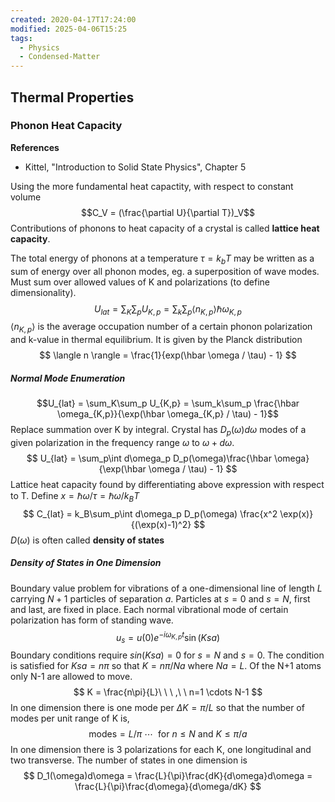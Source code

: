 ```yaml
---
created: 2020-04-17T17:24:00
modified: 2025-04-06T15:25
tags:
  - Physics
  - Condensed-Matter
---
```


## Thermal Properties

### Phonon Heat Capacity

__References__
- Kittel, "Introduction to Solid State Physics", Chapter 5

Using the more fundamental heat capactity, with respect to constant volume
$$C_V = (\frac{\partial U}{\partial T})_V$$
Contributions of phonons to heat capacity of a crystal is called __lattice heat capacity__.

The total energy of phonons at a temperature $\tau = k_bT$ may be written as a sum of energy over all phonon modes, eg. a superposition of wave modes. Must sum over allowed values of K and polarizations (to define dimensionality).
$$
U_{lat} = \sum_K\sum_p U_{K,p} = \sum_k\sum_p  \langle n_{K,p} \rangle \hbar \omega_{K,p}
$$
$\langle n_{K,p} \rangle$ is  the average occupation number of a certain phonon polarization and k-value in thermal equilibrium. It is given by the Planck distribution
$$
\langle n \rangle = \frac{1}{exp(\hbar \omega / \tau) - 1}
$$
##### Normal Mode Enumeration
$$U_{lat} = \sum_K\sum_p U_{K,p} = \sum_k\sum_p \frac{\hbar \omega_{K,p}}{\exp(\hbar \omega_{K,p} / \tau) - 1}$$
Replace summation over K by integral. Crystal has $D_p(\omega)d\omega$ modes of a given polarization in the frequency range $\omega$ to $\omega + d\omega$.
$$
U_{lat} = \sum_p\int d\omega_p D_p(\omega)\frac{\hbar \omega}{\exp(\hbar \omega / \tau) - 1}
$$
Lattice heat capacity found by differentiating above expression with respect to T. Define $x=\hbar\omega/\tau = \hbar\omega/k_BT$
$$
C_{lat} = k_B\sum_p\int d\omega_p D_p(\omega) \frac{x^2 \exp(x)}{(\exp(x)-1)^2}
$$
$D(\omega)$ is often called __density of states__

##### Density of States in One Dimension
Boundary value problem for vibrations of a one-dimensional line of length $L$ carrying $N+1$ particles of separation $a$. Particles at $s = 0$ and $s = N$, first and last, are fixed in place. Each normal vibrational mode of certain polarization has form of standing wave. 
$$
u_s = u(0)e^{-i\omega_{K,p}t} \sin(Ksa)
$$
Boundary conditions require $sin(Ksa) = 0$ for $s=N$ and $s=0$. The condition is satisfied for $Ksa = n\pi$ so that $K = n\pi/Na$ where $Na = L$. Of the N+1 atoms only N-1 are allowed to move. 
$$
K = \frac{n\pi}{L}\ \  \ ,\ \ n=1 \cdots N-1
$$
In one dimension there is one mode per $\Delta K = \pi/L$ so that the number of modes per unit range of K is,
$$
\text{modes} = L/\pi \  \cdots \ \ \mathrm{for}\ n \le N \ \mathrm{and}\ K \le \pi/a
$$
In one dimension there is 3 polarizations for each K, one longitudinal and two transverse. The number of states in one dimension is
$$ 
D_1(\omega)d\omega = \frac{L}{\pi}\frac{dK}{d\omega}d\omega = \frac{L}{\pi}\frac{d\omega}{d\omega/dK}
$$
